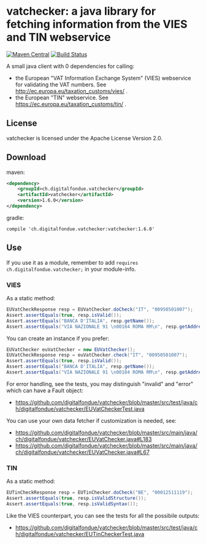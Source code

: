 # vatchecker: a java library for fetching information from the VIES and TIN webservice

[![Maven Central](https://img.shields.io/maven-central/v/ch.digitalfondue.vatchecker/vatchecker.svg)](http://search.maven.org/#search%7Cga%7C1%7Ca%3A%22vatchecker%22)
[![Build Status](https://img.shields.io/github/actions/workflow/status/digitalfondue/vatchecker/.github/workflows/maven.yml)](https://github.com/digitalfondue/vatchecker/actions?query=workflow%3A%22Java+CI+with+Maven%22)
 
A small java client with 0 dependencies for calling:
 - the European "VAT Information Exchange System" (VIES) webservice for validating the VAT numbers. See http://ec.europa.eu/taxation_customs/vies/ .
 - the European "TIN" webservice. See https://ec.europa.eu/taxation_customs/tin/ .

## License

vatchecker is licensed under the Apache License Version 2.0.

## Download

maven:

```xml
<dependency>
    <groupId>ch.digitalfondue.vatchecker</groupId>
    <artifactId>vatchecker</artifactId>
    <version>1.6.0</version>
</dependency>
```

gradle:

```
compile 'ch.digitalfondue.vatchecker:vatchecker:1.6.0'
```

## Use

If you use it as a module, remember to add `requires ch.digitalfondue.vatchecker;` in your module-info.


### VIES
As a static method:

```java
EUVatCheckResponse resp = EUVatChecker.doCheck("IT", "00950501007");
Assert.assertEquals(true, resp.isValid());
Assert.assertEquals("BANCA D'ITALIA", resp.getName());
Assert.assertEquals("VIA NAZIONALE 91 \n00184 ROMA RM\n", resp.getAddress());
```

You can create an instance if you prefer:

```java
EUVatChecker euVatChecker = new EUVatChecker();
EUVatCheckResponse resp = euVatChecker.check("IT", "00950501007");
Assert.assertEquals(true, resp.isValid());
Assert.assertEquals("BANCA D'ITALIA", resp.getName());
Assert.assertEquals("VIA NAZIONALE 91 \n00184 ROMA RM\n", resp.getAddress());
```

For error handling, see the tests, you may distinguish "invalid" and "error" which can have a Fault object:

 - https://github.com/digitalfondue/vatchecker/blob/master/src/test/java/ch/digitalfondue/vatchecker/EUVatCheckerTest.java

You can use your own data fetcher if customization is needed, see:

 - https://github.com/digitalfondue/vatchecker/blob/master/src/main/java/ch/digitalfondue/vatchecker/EUVatChecker.java#L183
 - https://github.com/digitalfondue/vatchecker/blob/master/src/main/java/ch/digitalfondue/vatchecker/EUVatChecker.java#L67

### TIN

As a static method:

```java
EUTinCheckResponse resp = EUTinChecker.doCheck("BE", "00012511119");
Assert.assertEquals(true, resp.isValidStructure());
Assert.assertEquals(true, resp.isValidSyntax());
```

Like the VIES counterpart, you can see the tests for all the possibile outputs:

 - https://github.com/digitalfondue/vatchecker/blob/master/src/test/java/ch/digitalfondue/vatchecker/EUTinCheckerTest.java
